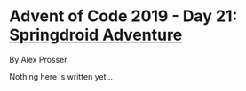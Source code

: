 # Advent of Code 2019 - Day 21: [Springdroid Adventure](https://adventofcode.com/2019/day/21)
By Alex Prosser

Nothing here is written yet...